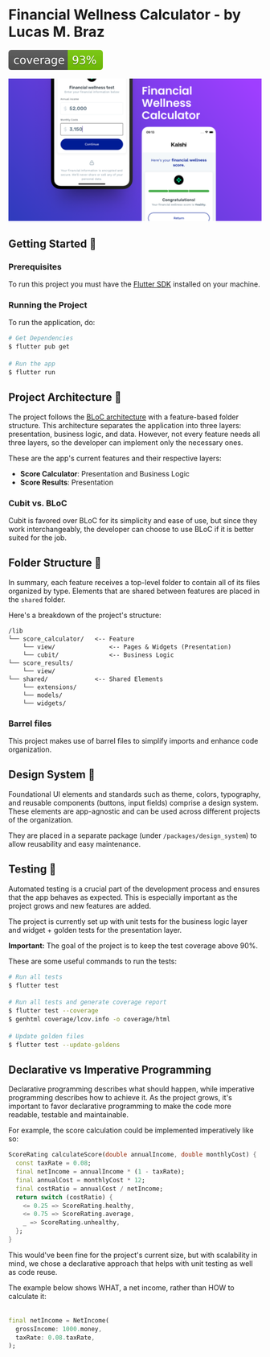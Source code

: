 # Financial Wellness Calculator - by Lucas M. Braz

![coverage](coverage_badge.svg)

![cover](cover.png)

## Getting Started 🚀

### Prerequisites

To run this project you must have the [Flutter SDK](https://docs.flutter.dev/get-started/install) installed on
your machine.

### Running the Project

To run the application, do:

```sh
# Get Dependencies
$ flutter pub get

# Run the app
$ flutter run
```

## Project Architecture 🏡

The project follows the [BLoC architecture](https://bloclibrary.dev/architecture/) with a feature-based folder
structure. This architecture separates the application into three layers: presentation, business logic, and
data. However, not every feature needs all three layers, so the developer can implement only the necessary
ones.

These are the app's current features and their respective layers:

- **Score Calculator**: Presentation and Business Logic
- **Score Results**: Presentation

### Cubit vs. BLoC

Cubit is favored over BLoC for its simplicity and ease of use, but since they work interchangeably, the developer can
choose to use BLoC if it is better suited for the job.

## Folder Structure 📂

In summary, each feature receives a top-level folder to contain all of its files organized by type. Elements that are
shared between features are placed in the `shared` folder.

Here's a breakdown of the project's structure:

```
/lib
└── score_calculator/   <-- Feature
    └── view/               <-- Pages & Widgets (Presentation)
    └── cubit/              <-- Business Logic
└── score_results/
    └── view/
└── shared/             <-- Shared Elements
    └── extensions/
    └── models/
    └── widgets/
```

### Barrel files

This project makes use of barrel files to simplify imports and enhance code organization.

## Design System 🎨

Foundational UI elements and standards such as theme, colors, typography, and reusable components (buttons, input
fields) comprise a design system. These elements are app-agnostic and can be used across different projects of the
organization.

They are placed in a separate package (under `/packages/design_system`) to allow reusability and easy maintenance.

## Testing 🧪

Automated testing is a crucial part of the development process and ensures that the app behaves as expected. This is
especially important as the project grows and new features are added.

The project is currently set up with unit tests for the business logic layer and widget + golden tests for the
presentation layer.

**Important:** The goal of the project is to keep the test coverage above 90%.

These are some useful commands to run the tests:

```sh
# Run all tests
$ flutter test

# Run all tests and generate coverage report
$ flutter test --coverage
$ genhtml coverage/lcov.info -o coverage/html

# Update golden files
$ flutter test --update-goldens
```

## Declarative vs Imperative Programming

Declarative programming describes what should happen, while imperative programming describes how to achieve it. As the
project grows, it's important to favor declarative programming to make the code more readable, testable and
maintainable.

For example, the score calculation could be implemented imperatively like so:

```dart
ScoreRating calculateScore(double annualIncome, double monthlyCost) {
  const taxRate = 0.08;
  final netIncome = annualIncome * (1 - taxRate);
  final annualCost = monthlyCost * 12;
  final costRatio = annualCost / netIncome;
  return switch (costRatio) {
    <= 0.25 => ScoreRating.healthy,
    <= 0.75 => ScoreRating.average,
    _ => ScoreRating.unhealthy,
  };
}
```

This would've been fine for the project's current size, but with scalability in mind, we chose a declarative approach
that helps with unit testing as well as code reuse.

The example below shows WHAT, a net income, rather than HOW to calculate it:

```dart

final netIncome = NetIncome(
  grossIncome: 1000.money,
  taxRate: 0.08.taxRate,
);
```